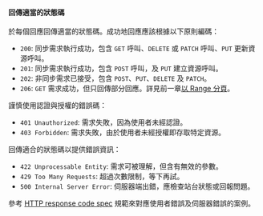 #### 回傳適當的狀態碼

於每個回應回傳適當的狀態碼。成功地回應應該根據以下原則編碼：

* `200`: 同步需求執行成功，包含 `GET` 呼叫、`DELETE` 或 `PATCH` 呼叫、`PUT` 更新資源呼叫。
* `201`: 同步需求執行成功，包含 `POST` 呼叫，及 `PUT` 建立資源呼叫。
* `202`: 非同步需求已接受，包含 `POST`、`PUT`、`DELETE` 及 `PATCH`。
* `206`: `GET` 需求成功，但只回傳部分回應。詳見前一章[以 Range 分頁](foundations/paginate-with-ranges.md)。

謹慎使用認證與授權的錯誤碼：

* `401 Unauthorized`: 需求失敗，因為使用者未經認證。
* `403 Forbidden`: 需求失敗，由於使用者未經授權即存取特定資源。

回傳適合的狀態碼以提供錯誤資訊：

* `422 Unprocessable Entity`: 需求可被理解，但含有無效的參數。
* `429 Too Many Requests`: 超過次數限制，等下再試。
* `500 Internal Server Error`: 伺服器端出錯，應檢查站台狀態或回報問題。

參考 [HTTP response code spec](https://tools.ietf.org/html/rfc7231#section-6) 規範來對應使用者錯誤及伺服器錯誤的案例。
